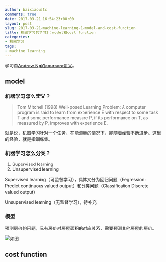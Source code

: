 ```yaml
---
author: baixiaoustc
comments: true
date: 2017-03-21 16:54:23+00:00
layout: post
slug: 2017-03-21-machine-learning-1-model-and-cost-function
title: 机器学习的学习1：model和cost function
categories:
- 机器学习
tags:
- machine learning
---
```




学习自[Andrew Ng的coursera讲义](https://www.coursera.org/learn/machine-learning/home/welcome)。


## model


### 机器学习怎么定义？


>Tom Mitchell (1998) Well-posed Learning
Problem: A computer program is said to learn
from experience E with respect to some task T
and some performance measure P, if its
performance on T, as measured by P, improves
with experience E. 

就是说，机器学习针对一个任务，在能测量的情况下，能随着经验不断进步。这里的经验，就是指训练集。


### 机器学习怎么分类？


1. Supervised learning
2. Unsupervised learning

Supervised learning（可监督学习），具体又分为回归问题（Regression: Predict continuous valued output）和分类问题（Classification Discrete valued output）

Unsupervised learning（无监督学习），待补充


### 模型


预测房价的问题，已有房价对房屋面积的对应关系，需要预测其他房屋的房价。

![如图](http://oiz85bhef.bkt.clouddn.com/image/L2-1L2-1.png)


## cost function

